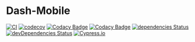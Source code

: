 # Dash-Mobile

[![CI](https://github.com/ArnaudFlaesch/Dash-Mobile/actions/workflows/ci.yml/badge.svg)](https://github.com/ArnaudFlaesch/Dash-Mobile/actions)
[![codecov](https://codecov.io/gh/ArnaudFlaesch/Dash-Mobile/branch/master/graph/badge.svg)](https://codecov.io/gh/ArnaudFlaesch/Dash-Mobile)
[![Codacy Badge](https://api.codacy.com/project/badge/Grade/f26e122fb23e4480b3734552a1f563f3)](https://www.codacy.com/app/arnaudflaesch/Dash-Mobile?utm_source=github.com&amp;utm_medium=referral&amp;utm_content=ArnaudFlaesch/Dash-Mobile&amp;utm_campaign=Badge_Grade)
[![Codacy Badge](https://api.codacy.com/project/badge/Coverage/f26e122fb23e4480b3734552a1f563f3)](https://www.codacy.com/app/arnaudflaesch/Dash-Mobile?utm_source=github.com&amp;utm_medium=referral&amp;utm_content=ArnaudFlaesch/Dash-Mobile&amp;utm_campaign=Badge_Coverage)
[![dependencies Status](https://david-dm.org/ArnaudFlaesch/Dash-Mobile/status.svg)](https://david-dm.org/ArnaudFlaesch/Dash-Mobile)
[![devDependencies Status](https://david-dm.org/ArnaudFlaesch/Dash-Mobile/dev-status.svg)](https://david-dm.org/ArnaudFlaesch/Dash-Mobile?type=dev)
[![Cypress.io](https://img.shields.io/badge/tested%20with-Cypress-04C38E.svg)](https://www.cypress.io/)